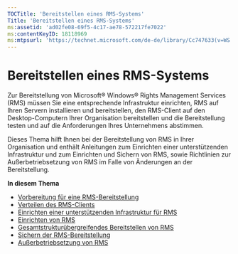 ```yaml
---
TOCTitle: 'Bereitstellen eines RMS-Systems'
Title: 'Bereitstellen eines RMS-Systems'
ms:assetid: 'ad02fe08-69f5-4c17-ae78-572217fe7022'
ms:contentKeyID: 18118969
ms:mtpsurl: 'https://technet.microsoft.com/de-de/library/Cc747633(v=WS.10)'
---
```


Bereitstellen eines RMS-Systems
===============================

Zur Bereitstellung von Microsoft® Windows® Rights Management Services (RMS) müssen Sie eine entsprechende Infrastruktur einrichten, RMS auf Ihren Servern installieren und bereitstellen, den RMS-Client auf den Desktop-Computern Ihrer Organisation bereitstellen und die Bereitstellung testen und auf die Anforderungen Ihres Unternehmens abstimmen.

Dieses Thema hilft Ihnen bei der Bereitstellung von RMS in Ihrer Organisation und enthält Anleitungen zum Einrichten einer unterstützenden Infrastruktur und zum Einrichten und Sichern von RMS, sowie Richtlinien zur Außerbetriebsetzung von RMS im Falle von Änderungen an der Bereitstellung.

**In diesem Thema**

-   [Vorbereitung für eine RMS-Bereitstellung](https://technet.microsoft.com/74be4758-5a12-4346-a5c2-20d98235cd4b)
-   [Verteilen des RMS-Clients](https://technet.microsoft.com/4b8dd930-4105-4e73-918c-12d2b05d5fb5)
-   [Einrichten einer unterstützenden Infrastruktur für RMS](https://technet.microsoft.com/e5b874df-d5b5-4365-8dce-e98662b57270)
-   [Einrichten von RMS](https://technet.microsoft.com/2aa07e14-4f23-4387-8962-17f2a6b83d27)
-   [Gesamtstrukturübergreifendes Bereitstellen von RMS](https://technet.microsoft.com/d531dfdc-efff-4eb0-8d99-f1fd19d7a963)
-   [Sichern der RMS-Bereitstellung](https://technet.microsoft.com/6de8b636-a824-4844-aefc-f26347abfc14)
-   [Außerbetriebsetzung von RMS](https://technet.microsoft.com/dbcacce7-434d-48a7-a11d-ef9690d78b44)
